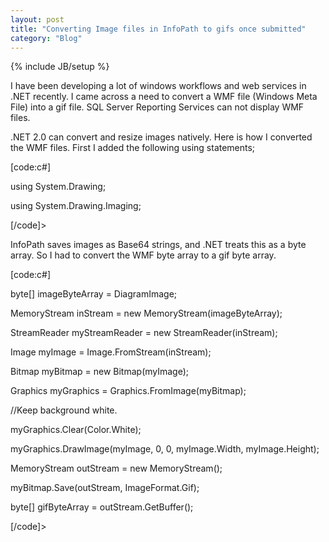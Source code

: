 ```yaml
---
layout: post
title: "Converting Image files in InfoPath to gifs once submitted"
category: "Blog"
---
```

{% include JB/setup %}

I have been developing a lot of windows workflows and web services in .NET recently. I came across a need to convert a WMF file (Windows Meta File) into a gif file. SQL Server Reporting Services can not display WMF files.

.NET 2.0 can convert and resize images natively. Here is how I converted the WMF files. First I added the following using statements;

[code:c#]

using System.Drawing;

using System.Drawing.Imaging;

[/code]>

InfoPath saves images as Base64 strings, and .NET treats this as a byte array. So I had to convert the WMF byte array to a gif byte array.

[code:c#]

byte[] imageByteArray = DiagramImage;

MemoryStream inStream = new MemoryStream(imageByteArray);

StreamReader myStreamReader = new StreamReader(inStream);

Image myImage = Image.FromStream(inStream);

Bitmap myBitmap = new Bitmap(myImage);

Graphics myGraphics = Graphics.FromImage(myBitmap);

//Keep background white.

myGraphics.Clear(Color.White);

myGraphics.DrawImage(myImage, 0, 0, myImage.Width, myImage.Height);

MemoryStream outStream = new MemoryStream();

myBitmap.Save(outStream, ImageFormat.Gif);

byte[] gifByteArray = outStream.GetBuffer();

[/code]>